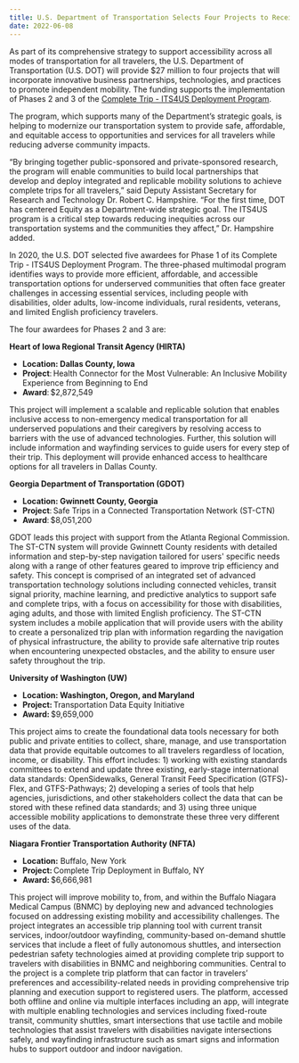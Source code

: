 ```yaml
---
title: U.S. Department of Transportation Selects Four Projects to Receive Over $27 Million to Improve Transportation Mobility and Access for Persons with Disabilities
date: 2022-06-08
---
```


As part of its comprehensive strategy to support accessibility across all modes of transportation for all travelers, the U.S. Department of Transportation (U.S. DOT) will provide $27 million to four projects that will incorporate innovative business partnerships, technologies, and practices to promote independent mobility. The funding supports the implementation of Phases 2 and 3 of the [Complete Trip - ITS4US Deployment Program](https://www.its.dot.gov/its4us/index.htm).  

The program, which supports many of the Department’s strategic goals, is helping to modernize our transportation system to provide safe, affordable, and equitable access to opportunities and services for all travelers while reducing adverse community impacts. 

“By bringing together public-sponsored and private-sponsored research, the program will enable communities to build local partnerships that develop and deploy integrated and replicable mobility solutions to achieve complete trips for all travelers,” said Deputy Assistant Secretary for Research and Technology Dr. Robert C. Hampshire. “For the first time, DOT has centered Equity as a Department-wide strategic goal. The ITS4US program is a critical step towards reducing inequities across our transportation systems and the communities they affect,” Dr. Hampshire added. 

In 2020, the U.S. DOT selected five awardees for Phase 1 of its Complete Trip - ITS4US Deployment Program. The three-phased multimodal program identifies ways to provide more efficient, affordable, and accessible transportation options for underserved communities that often face greater challenges in accessing essential services, including people with disabilities, older adults, low-income individuals, rural residents, veterans, and limited English proficiency travelers.  

The four awardees for Phases 2 and 3 are:  

**Heart of Iowa Regional Transit Agency (HIRTA)** 

-   **Location: Dallas County, Iowa** 
-   **Project**: Health Connector for the Most Vulnerable: An Inclusive Mobility Experience from Beginning to End 
-   **Award**: $2,872,549 

This project will implement a scalable and replicable solution that enables inclusive access to non-emergency medical transportation for all underserved populations and their caregivers by resolving access to barriers with the use of advanced technologies. Further, this solution will include information and wayfinding services to guide users for every step of their trip. This deployment will provide enhanced access to healthcare options for all travelers in Dallas County. 

**Georgia Department of Transportation (GDOT)** 

-   **Location: Gwinnett County, Georgia** 
-   **Project**: Safe Trips in a Connected Transportation Network (ST-CTN) 
-   **Award**: $8,051,200 

GDOT leads this project with support from the Atlanta Regional Commission. The ST-CTN system will provide Gwinnett County residents with detailed information and step-by-step navigation tailored for users' specific needs along with a range of other features geared to improve trip efficiency and safety. This concept is comprised of an integrated set of advanced transportation technology solutions including connected vehicles, transit signal priority, machine learning, and predictive analytics to support safe and complete trips, with a focus on accessibility for those with disabilities, aging adults, and those with limited English proficiency. The ST-CTN system includes a mobile application that will provide users with the ability to create a personalized trip plan with information regarding the navigation of physical infrastructure, the ability to provide safe alternative trip routes when encountering unexpected obstacles, and the ability to ensure user safety throughout the trip. 

**University of Washington (UW)** 

-   **Location: Washington, Oregon, and Maryland** 
-   **Project:** Transportation Data Equity Initiative 
-   **Award:** $9,659,000 

This project aims to create the foundational data tools necessary for both public and private entities to collect, share, manage, and use transportation data that provide equitable outcomes to all travelers regardless of location, income, or disability. This effort includes: 1) working with existing standards committees to extend and update three existing, early-stage international data standards: OpenSidewalks, General Transit Feed Specification (GTFS)-Flex, and GTFS-Pathways; 2) developing a series of tools that help agencies, jurisdictions, and other stakeholders collect the data that can be stored with these refined data standards; and 3) using three unique accessible mobility applications to demonstrate these three very different uses of the data. 

**Niagara Frontier Transportation Authority (NFTA)** 

-   **Location:** Buffalo, New York 
-   **Project:** Complete Trip Deployment in Buffalo, NY  
-   **Award:** $6,666,981 

This project will improve mobility to, from, and within the Buffalo Niagara Medical Campus (BNMC) by deploying new and advanced technologies focused on addressing existing mobility and accessibility challenges. The project integrates an accessible trip planning tool with current transit services, indoor/outdoor wayfinding, community-based on-demand shuttle services that include a fleet of fully autonomous shuttles, and intersection pedestrian safety technologies aimed at providing complete trip support to travelers with disabilities in BNMC and neighboring communities. Central to the project is a complete trip platform that can factor in travelers’ preferences and accessibility-related needs in providing comprehensive trip planning and execution support to registered users. The platform, accessed both offline and online via multiple interfaces including an app, will integrate with multiple enabling technologies and services including fixed-route transit, community shuttles, smart intersections that use tactile and mobile technologies that assist travelers with disabilities navigate intersections safely, and wayfinding infrastructure such as smart signs and information hubs to support outdoor and indoor navigation. 


